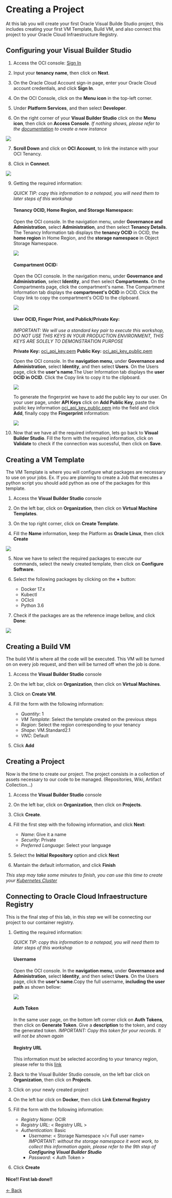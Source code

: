 # Creating a Project

At this lab you will create your first Oracle Visual Builde Studio project, this includes creating your first VM Template, Build VM, and also connect this project to your Oracle Cloud Infraestructure Registry.

## Configuring your Visual Builder Studio

1. Access the OCI console:
[Sign In](https://console.us-ashburn-1.oraclecloud.com/)

2. Input your **tenancy name**, then click on **Next**.

3. On the Oracle Cloud Account sign-in page, enter your Oracle Cloud account credentials, and click **Sign In**.

4. On the OCI Console, click on the **Menu icon** in the top-left corner.

5. Under **Platform Services**, and then select **Developer**.

6. On the right corner of your  **Visual Builder Studio** click on the **Menu icon**, then click on **Access Console**.
_If nothing shows, please refer to the [documentation](https://docs.oracle.com/en/cloud/paas/developer-cloud/csdcs/service-setup.html#GUID-5AEF0534-6181-488E-A996-3DF97F6278A3) to create a new instance_

![](./img/DevCS01.PNG)

7. **Scroll Down** and click on **OCI Account**, to link the instance with your OCI Tenancy.

8. Click in **Connect**.

![](./img/DevCS02.PNG)

9. Getting the required information:

   _QUICK TIP: copy this information to a notepad, you will need them to later steps of this workshop_

    #### Tenancy OCID, Home Region, and Storage Namespace:
    Open the OCI console. In the navigation menu, under **Governance and Administration**, select **Administration**, and then select **Tenancy Details**.
    The Tenancy Information tab displays the **tenancy OCID** in OCID, the **home region** in Home Region, and the **storage namespace** in Object Storage Namespace.

    ![](./img/DevCS03.PNG)



    ####  Compartment OCID:
    Open the OCI console. In the navigation menu, under **Governance and Administration**, select **Identity**, and then select **Compartments**. On the Compartments page, click the compartment's name.
    The Compartment Information tab displays the **compartment's OCID** in OCID. Click the Copy link to copy the compartment's OCID to the clipboard.

    ![](./img/DevCS04.PNG)

    #### User OCID, Finger Print, and Publick/Private Key:
    _IMPORTANT: We will use a standard key pair to execute this workshop, DO NOT USE THIS KEYS IN YOUR PRODUCTION ENVIRONMENT, THIS KEYS ARE SOLELY TO DEMONSTRATION PURPOSE_

    **Private Key:** [oci_api_key.pem](./src/oci_api_key.pem)
    **Public Key:** [oci_api_key_public.pem](./src/oci_api_key_public.pem)

    Open the OCI console. In the **navigation menu**, under **Governance and Administration**, select **Identity**, and then select **Users**. On the Users page, click the **user's name**.The User Information tab displays the **user OCID in OCID**. Click the Copy link to copy it to the clipboard. 

    ![](./img/DevCS05.PNG)

    To generate the fingerprint we have to add the public key to our user. On your user page, under **API Keys** click on **Add Public Key**, paste the public key information [oci_api_key_public.pem](./src/oci_api_key_public.pem) into the field and click **Add**, finally copy the **Fingerprint** information:

    ![](./img/DevCS06.PNG)

10. Now that we have all the required information, lets go back to **Visual Builder Studio**. Fill the form with the required information, click on **Validate** to check if the connection was sucessful, then click on **Save**.

## Creating a VM Template

The VM Template is where you will configure what packages are necessary to use on your jobs. Ex. If you are planning to create a Job that executes a python script you should add python as one of the packages for this template.

1. Access the **Visual Builder Studio** console

2. On the left bar, click on **Organization**, then click on **Virtual Machine Templates**.

3. On the top right corner, click on **Create Template**.

4. Fill the **Name** information, keep the Platform as **Oracle Linux**, then click **Create**

![](./img/DevCS07.PNG)

5. Now we have to select the required packages to execute our commands, select the newly created template, then click on **Configure Software**.

6. Select the following packages by clicking on the **+** button:
    - Docker 17.x
    - Kubectl
    - OCIcli
    - Python 3.6

7. Check if the packages are as the reference image bellow, and click **Done**:

![](./img/DevCS08.PNG)


## Creating a Build VM
The build VM is where all the code will be executed. This VM will be turned on on every job request, and then will be turned off when the job is done.

1. Access the **Visual Builder Studio** console

2. On the left bar, click on **Organization**, then click on **Virtual Machines**.

3. Click on **Create VM**.

4. Fill the form with the following information:

    - *Quantity*: 1
    - *VM Template*: Select the template created on the previous steps
    - *Region*: Select the region corresponding to your tenancy
    - *Shape*: VM.Standard2.1
    - *VNC*: Default

5. Click **Add**

## Creating a Project
Now is the time to create our project. The project consists in a collection of assets necessary to our code to be managed. (Repositories, Wiki, Artifact Collection...)

1. Access the **Visual Builder Studio** console

2. On the left bar, click on **Organization**, then click on **Projects**.

3. Click **Create**.

4. Fill the first step with the following information, and click **Next**:

    - *Name*: Give it a name
    - *Security*: Private
    - *Preferred Language*: Select your language

5. Select the **Initial Repository** option and click **Next**

6. Mantain the default information, and click **Finish**

_This step may take some minutes to finish, you can use this time to create your [Kubernetes Cluster](https://www.oracle.com/webfolder/technetwork/tutorials/obe/oci/oke-full/index.html)_

## Connecting to Oracle Cloud Infraestructure Registry
This is the final step of this lab, in this step we will be connecting our project to our container registry.

1. Getting the required information:

    _QUICK TIP: copy this information to a notepad, you will need them to later steps of this workshop_
    #### Username
    Open the OCI console. In the **navigation menu**, under **Governance and Administration**, select **Identity**, and then select **Users**. On the Users page, click the **user's name**.Copy the full username, **including the user path** as shown bellow: 

    ![](./img/DevCS09.PNG) 

    #### Auth Token
    In the same user page, on the bottom left corner click on **Auth Tokens**, then click on **Generate Token**.
    Give a **description** to the token, and copy the generated token.
    _IMPORTANT: Copy this token for your records. It will not be shown again_

    #### Registry URL
    This information must be selected according to your tenancy region, please refer to this [link](https://docs.cloud.oracle.com/en-us/iaas/Content/Registry/Concepts/registryprerequisites.htm#Availab)

2. Back to the Visual Builder Studio console, on the left bar click on **Organization**, then click on **Projects**.

3. Click on your newly created project

4. On the left bar click on **Docker**, then click **Link External Registry**

5. Fill the form with the following information:
    - *Registry Name*: OCIR
    - *Registry URL*: < Registry URL >
    - *Authentication*: Basic
      - *Username*: < Storage Namespace >/< Full user name> _IMPORTANT: without the storage namespace it wont work, to collect this information again, please refer to the 9th step of **Configuring Visual Builder Studio**_
      - *Password*: < Auth Token >

6. Click **Create**


#### Nice!! First lab done!!




[<- Back](../README.md)